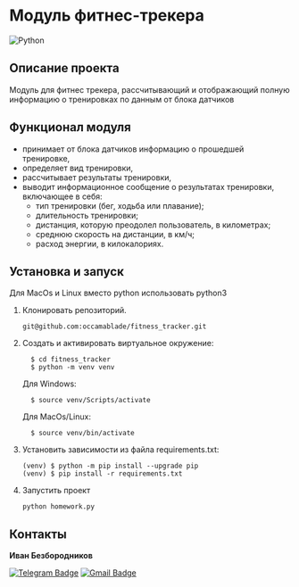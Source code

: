 # Модуль фитнес-трекера
![Python](https://img.shields.io/badge/Python-3.9.10-blue)
## Описание проекта

Модуль для фитнес трекера, рассчитывающий и отображающий полную информацию о тренировках по данным от блока датчиков

## Функционал модуля
- принимает от блока датчиков информацию о прошедшей тренировке,
- определяет вид тренировки,
- рассчитывает результаты тренировки,
- выводит информационное сообщение о результатах тренировки, включающее в себя:
    - тип тренировки (бег, ходьба или плавание);
    - длительность тренировки;
    - дистанция, которую преодолел пользователь, в километрах;
    - среднюю скорость на дистанции, в км/ч;
    - расход энергии, в килокалориях.


## Установка и запуск

 Для MacOs и Linux вместо python использовать python3

1. Клонировать репозиторий.
   ```
   git@github.com:occamablade/fitness_tracker.git
   ```
2. Cоздать и активировать виртуальное окружение:
    ```
      $ cd fitness_tracker
      $ python -m venv venv
    ```
    Для Windows:
    ```
      $ source venv/Scripts/activate
    ```
    Для MacOs/Linux:
    ```
      $ source venv/bin/activate
    ```
3. Установить зависимости из файла requirements.txt:
    ```
    (venv) $ python -m pip install --upgrade pip
    (venv) $ pip install -r requirements.txt
    ```
4. Запустить проект
    ```
    python homework.py
    ```

## Контакты
**Иван Безбородников** 

[![Telegram Badge](https://img.shields.io/badge/-vanyshqa-blue?style=social&logo=telegram&link=https://t.me/vanyshqa)](https://t.me/vanyhsqa) [![Gmail Badge](https://img.shields.io/badge/-bezborodnikov18@gmail.com-c14438?style=flat&logo=Gmail&logoColor=white&link=mailto:bezborodnikov18@gmail.com)](mailto:bezborodnikov18@gmail.com)
